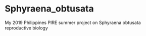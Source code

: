 # Sphyraena_obtusata
My 2019 Philippines PIRE summer project on Sphyraena obtusata reproductive biology
